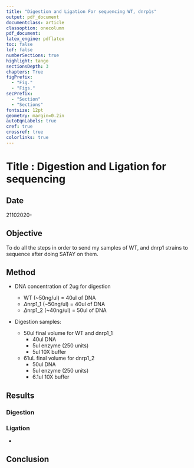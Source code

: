 ```yaml
---
title: "Digestion and Ligation For sequencing WT, dnrp1s"
output: pdf_document
documentclass: article
classoption: onecolumn
pdf_document:
latex_engine: pdflatex
toc: false
lof: false
numberSections: true
highlight: tango
sectionsDepth: 3
chapters: True
figPrefix:
  - "Fig."
  - "Figs."
secPrefix:
  - "Section"
  - "Sections"
fontsize: 12pt
geometry: margin=0.2in
autoEqnLabels: true
cref: true
crossref: true
colorlinks: true
---
```


# Title : Digestion and Ligation for sequencing 

## Date
21102020- 

## Objective

To do all the steps in order to send my samples of WT, and dnrp1 strains to sequence after doing SATAY on them. 



## Method

- DNA concentration of 2ug for digestion
    - WT (~50ng/ul) = 40ul of DNA
    - $\Delta$nrp1_1 (~50ng/ul) = 40ul of DNA
    - $\Delta$nrp1_2 (~40ng/ul) = 50ul of DNA
    
- Digestion samples:
    - 50ul final volume for WT and dnrp1_1
        - 40ul DNA
        - 5ul enzyme (250 units)
        - 5ul 10X buffer 
    - 61uL final volume for dnrp1_2
        - 50ul DNA
        - 5ul enzyme (250 units)
        - 6.1ul 10X buffer 

## Results
### Digestion


### Ligation

- 

## Conclusion